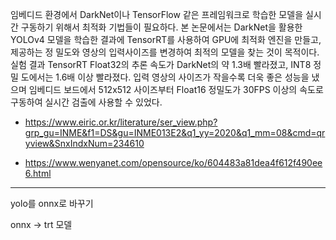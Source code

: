 임베디드 환경에서 DarkNet이나 TensorFlow 같은 프레임워크로 학습한 모델을 실시간 구동하기 위해서 최적화 기법들이 필요하다. 본 논문에서는 DarkNet을 활용한 YOLOv4 모델을 학습한 결과에 TensorRT를 사용하여 GPU에 최적화 엔진을 만들고, 제공하는 정 밀도와 영상의 입력사이즈를 변경하여 최적의 모델을 찾는 것이 목적이다. 실험 결과 TensorRT Float32의 추론 속도가 DarkNet의 약 1.3배 빨라졌고, INT8 정밀 도에서는 1.6배 이상 빨라졌다. 입력 영상의 사이즈가 작을수록 더욱 좋은 성능을 냈으며 임베디드 보드에서 512x512 사이즈부터 Float16 정밀도가 30FPS 이상의 속도로 구동하여 실시간 검출에 사용할 수 있었다.



- https://www.eiric.or.kr/literature/ser_view.php?grp_gu=INME&f1=DS&gu=INME013E2&q1_yy=2020&q1_mm=08&cmd=qryview&SnxIndxNum=234610





- https://www.wenyanet.com/opensource/ko/604483a81dea4f612f490ee6.html



---

yolo를 onnx로 바꾸기

onnx -> trt 모델





